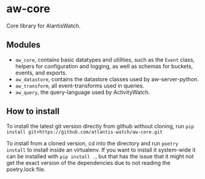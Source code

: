 aw-core
=======

Core library for AlantisWatch.


## Modules

 - `aw_core`, contains basic datatypes and utilities, such as the `Event` class, helpers for configuration and logging, as well as schemas for buckets, events, and exports.
 - `aw_datastore`, contains the datastore classes used by aw-server-python.
 - `aw_transform`, all event-transforms used in queries.
 - `aw_query`, the query-language used by ActivityWatch.


## How to install

To install the latest git version directly from github without cloning, run
`pip install git+https://github.com/atlantis-watch/aw-core.git`

To install from a cloned version, cd into the directory and run
`poetry install` to install inside an virtualenv. If you want to install it
system-wide it can be installed with `pip install .`, but that has the issue
that it might not get the exact version of the dependencies due to not reading
the poetry.lock file.

